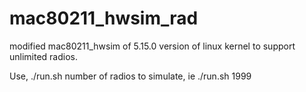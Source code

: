 # mac80211_hwsim_rad
modified mac80211_hwsim of 5.15.0 version of linux kernel to support unlimited radios.

Use, ./run.sh number of radios to simulate, ie ./run.sh 1999
